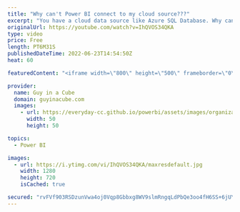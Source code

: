 ```yaml
---
title: "Why can't Power BI connect to my cloud source???"
excerpt: "You have a cloud data source like Azure SQL Database. Why can't Power BI connect to it? They are both in the cloud! Adam shows you some things to consider and options you have!  What is an on-premises data gateway? https://docs.microsoft.com/data-integration/gateway/service-gateway-onprem  What is a"
originalUrl: https://youtube.com/watch?v=IhQVOS34QKA
type: video
price: Free
length: PT6M31S
publishedDateTime: 2022-06-23T14:54:50Z
heat: 60

featuredContent: "<iframe width=\"800\" height=\"500\" frameborder=\"0\" src=\"https://www.youtube.com/embed/IhQVOS34QKA\" allow=\"accelerometer; autoplay; encrypted-media; gyroscope; picture-in-picture\" allowfullscreen></iframe>"

provider:
  name: Guy in a Cube
  domain: guyinacube.com
  images:
    - url: https://everyday-cc.github.io/powerbi/assets/images/organizations/guyinacube.com-50x50.jpg
      width: 50
      height: 50

topics:
  - Power BI

images:
  - url: https://i.ytimg.com/vi/IhQVOS34QKA/maxresdefault.jpg
    width: 1280
    height: 720
    isCached: true

secured: "rvFVf903RSDzunVwa4oj0Vqp8Gbbxg8WV9slmRngqLdPbQe3oo4fH6SS+6jUY05G/eGPkvHBBLdGoM5t9Iu6FpH/gZQPxTId8PxwMhtz2NdXfPjG4UdCn2ULw4Fr3T6rvNne5Hh9GCtvmYV8ZO+t5RFQD+mcsgWyLyULSLf32SEGE46zMv64z0/QcObyUqS+SNJniswQyd1+cvaUYwJNQAjNoxM/RA+I0pC672qLAj6z+2fn6EW0LWEkvetR1sLyzYFGysTNutDW63XfTa3fchT6vu50slXwtJvrED1PA4pKvq/Tww8Kwp6GzuqjnXE0dzbagP+n3HXgmWFkcLhifCtSG8Pg5dJ4LVL9gqTgmRYFif86+NIPZoFLZQzRJneSEnVT8Helusa0OFPbiPfUHLZem3rV+n3XpCHtLUJ47vE=;x88uKfHGGDRbjT8ZTHychA=="
---
```


